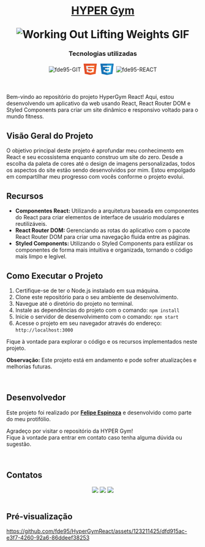 <h1 align="center">
  <p align="center"> <a href="https://hyper-gym-react.vercel.app/">HYPER Gym</p></a>
  <img width="600" src="https://media.giphy.com/media/WsjvRxj8RRxYZgIzzI/giphy.gif" alt="Working Out Lifting Weights GIF"></a>
</h1>
<div style="display: inline_block">
   <div align="center">
   <h3>Tecnologias utilizadas</h3>
  <img align="center" alt="fde95-GIT" height="30" width="40" src="https://cdn.jsdelivr.net/gh/devicons/devicon/icons/git/git-original.svg">
  <img align="center" alt="fde95-HTML" height="30" width="40" src="https://raw.githubusercontent.com/devicons/devicon/master/icons/html5/html5-original.svg">
  <img align="center" alt="fde95-CSS" height="30" width="40" src="https://raw.githubusercontent.com/devicons/devicon/master/icons/css3/css3-original.svg">
  <img align="center" alt="fde95-REACT" height="30" width="40" src="https://cdn.jsdelivr.net/gh/devicons/devicon/icons/react/react-original.svg">
</div>
  <br>
  <br>
  <p>Bem-vindo ao repositório do projeto HyperGym React! Aqui, estou desenvolvendo um aplicativo da web usando React, React Router DOM e Styled Components para criar um site dinâmico e responsivo voltado para o mundo fitness.</p>


  <h2>Visão Geral do Projeto</h2>
  <p>O objetivo principal deste projeto é aprofundar meu conhecimento em React e seu ecossistema enquanto construo um site do zero. Desde a escolha da paleta de cores até o design de imagens personalizadas, todos os aspectos do site estão sendo desenvolvidos por mim. Estou empolgado em compartilhar meu progresso com vocês conforme o projeto evolui.</p>
 
 <h2>Recursos</h2>
<ul>
  <li>
    <b>Componentes React: </b>
    Utilizando a arquitetura baseada em componentes do React para criar elementos de interface de usuário modulares e reutilizáveis.
  </li>
  <li>
    <b>React Router DOM: </b>
    Gerenciando as rotas do aplicativo com o pacote React Router DOM para criar uma navegação fluida entre as páginas.
  </li>
  <li>
    <b>Styled Components: </b>
    Utilizando o Styled Components para estilizar os componentes de forma mais intuitiva e organizada, tornando o código mais limpo e legível.
  </li>
</ul>

<h2>Como Executar o Projeto</h2>
<ol>
  <li>
    Certifique-se de ter o Node.js instalado em sua máquina.
  </li>
  <li>
    Clone este repositório para o seu ambiente de desenvolvimento.
  </li>
  <li>
    Navegue até o diretório do projeto no terminal.
  </li>
  <li>
    Instale as dependências do projeto com o comando: <code>npm install</code> 
  </li>
  <li>
    Inicie o servidor de desenvolvimento com o comando: <code>npm start</code>
  </li>
  <li>
    Acesse o projeto em seu navegador através do endereço: <code>http://localhost:3000</code>
  </li>
</ol>


<p>Fique à vontade para explorar o código e os recursos implementados neste projeto.</p>

<p><strong>Observação:</strong> Este projeto está em andamento e pode sofrer atualizações e melhorias futuras.</p>
<br/>
    <h2>Desenvolvedor</h2>
   <p>Este projeto foi realizado por <a href="https://linktr.ee/fde95" target="_blank"><b>Felipe Espinoza</b></a> e desenvolvido como parte do meu protifólio.</p>
   <p>Agradeço por visitar o repositório da HYPER Gym! 
   <br>Fique à vontade para entrar em contato caso tenha alguma dúvida ou sugestão.</p>
  <br>
  <h2>Contatos</h2>
  <div style="display: inline_block" align="center">
   <a href="https://instagram.com/fde.95" target="_blank"><img src="https://img.shields.io/badge/Instagram-E4405F?style=for-the-badge&logo=instagram&logoColor=white" target="_blank"></a>
   <a href = "mailto:fdespinoza95@gmail.com"><img src="https://img.shields.io/badge/Gmail-D14836?style=for-the-badge&logo=gmail&logoColor=white" target="_blank"></a>
   <a href="https://www.linkedin.com/in/fde95" target="_blank"><img src="https://img.shields.io/badge/LinkedIn-0077B5?style=for-the-badge&logo=linkedin&logoColor=white" target="_blank"></a> 
  </div>
  <br>
  <h2>
   Pré-visualização
  </h2>
  
https://github.com/fde95/HyperGymReact/assets/123211425/dfd915ac-e3f7-4260-92a6-86ddeef38253




